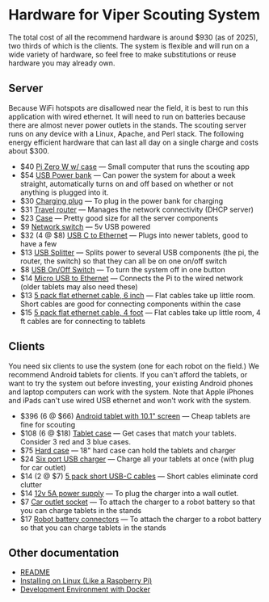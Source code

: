 # Hardware for Viper Scouting System

The total cost of all the recommend hardware is around $930 (as of 2025), two thirds of which is the clients. The system is flexible and will run on a wide variety of hardware, so feel free to make substitutions or reuse hardware you may already own.

## Server

Because WiFi hotspots are disallowed near the field, it is best to run this application with wired ethernet. It will need to run on batteries because there are almost never power outlets in the stands. The scouting server runs on any device with a Linux, Apache, and Perl stack. The following energy efficient hardware that can last all day on a single charge and costs about $300.

 - $40 [Pi Zero W w/ case](https://www.amazon.com/Vilros-Raspberry-Starter-Power-Premium/dp/B0748MPQT4) — Small computer that runs the scouting app
 - $54 [USB Power bank](https://www.amazon.com/gp/product/B08JV4W4NY)  — Can power the system for about a week straight, automatically turns on and off based on whether or not anything is plugged into it.
 - $30 [Charging plug](https://www.amazon.com/gp/product/B08786SHXV) — To plug in the power bank for charging
 - $31 [Travel router](https://www.amazon.com/gp/product/B0777L5YN6) — Manages the network connectivity (DHCP server)
 - $23 [Case](https://www.amazon.com/gp/product/B019BIWJ8W) — Pretty good size for all the server components
 - $9 [Network switch](https://www.amazon.com/Tenda-5-port-100Mbps-Ethernet-TEF1005D/dp/B079JP94QQ) — 5v USB powered
 - $32 (4 @ $8) [USB C to Ethernet](https://www.amazon.com/gp/product/B08JGL51M4) — Plugs into newer tablets, good to have a few
 - $13 [USB Splitter](https://www.amazon.com/gp/product/B09NBVDP5Z) — Splits power to several USB components (the pi, the router, the switch) so that they can all be on one on/off switch
 - $8 [USB On/Off Switch](https://www.amazon.com/gp/product/B07CG2VGWG) — To turn the system off in one button
 - $14 [Micro USB to Ethernet](https://www.amazon.com/Smays-Realtek-Ethernet-compatible-Raspberry/dp/B009XU6N54) — Connects the Pi to the wired network (older tablets may also need these)
 - $13 [5 pack flat ethernet cable, 6 inch](https://www.amazon.com/gp/product/B01HC11V4I) — Flat cables take up little room.  Short cables are good for connecting components within the case
 - $15 [5 pack flat ethernet cable, 4 foot](https://www.amazon.com/gp/product/B01G2SJU8Q) — Flat cables take up little room, 4 ft cables are for connecting to tablets

## Clients

You need six clients to use the system (one for each robot on the field.)  We recommend Android tablets for clients. If you can't afford the tablets, or want to try the system out before investing, your existing Android phones and laptop computers can work with the system.  Note that Apple iPhones and iPads can't use wired USB ethernet and won't work with the system.

 - $396 (6 @ $66) [Android tablet with 10.1" screen](https://www.amazon.com/gp/product/B0DDPMJD8H) — Cheap tablets are fine for scouting
 - $108 (6 @ $18) [Tablet case](https://www.amazon.com/gp/product/B0DP4RVDZZ?) — Get cases that match your tablets. Consider 3 red and 3 blue cases.
 - $75 [Hard case](https://www.amazon.com/dp/B08ZVTV2SH) — 18" hard case can hold the tablets and charger
 - $24 [Six port USB charger](https://www.amazon.com/gp/product/B0779D7DFG) — Charge all your tablets at once (with plug for car outlet)
 - $14 (2 @ $7) [5 pack short USB-C cables](https://www.amazon.com/gp/product/B0B3RDHYYR) — Short cables eliminate cord clutter
 - $14 [12v 5A power supply](https://www.amazon.com/ALITOVE-Converter-110-220V-Cigarette-Purifier/dp/B075FPQ2YQ) — To plug the charger into a wall outlet.
 - $7 [Car outlet socket](https://www.amazon.com/gp/product/B01FJ8OXX2) — To attach the charger to a robot battery so that you can charge tablets in the stands
 - $17 [Robot battery connectors](https://www.amazon.com/dp/B0CJ8XR5PN) — To attach the charger to a robot battery so that you can charge tablets in the stands


## Other documentation

 - [README](../README.md)
 - [Installing on Linux (Like a Raspberry Pi)](linux-install.md)
 - [Development Environment with Docker](docker-install.md)
